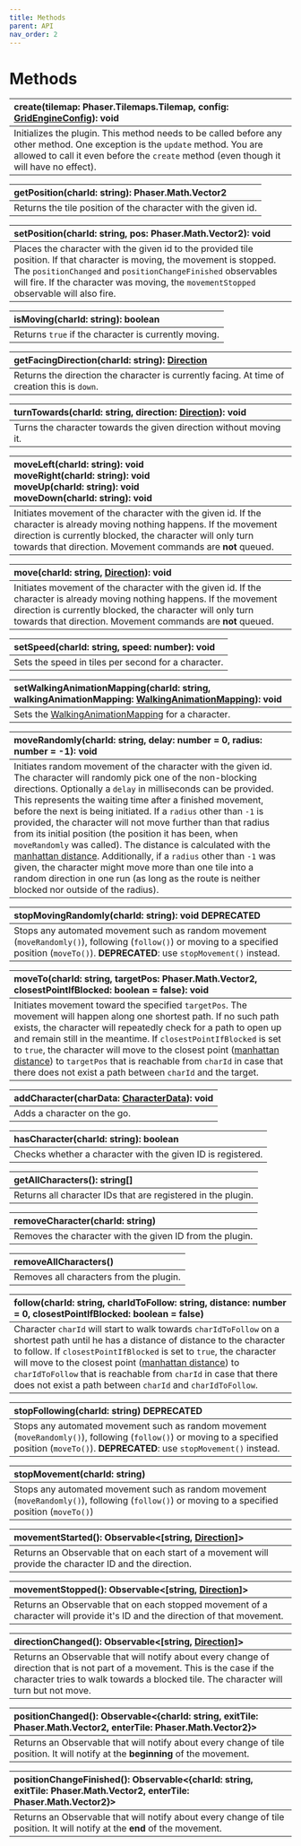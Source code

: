 ```yaml
---
title: Methods
parent: API
nav_order: 2
---
```


# Methods

| create(tilemap: Phaser.Tilemaps.Tilemap, config: [GridEngineConfig](./config.html/#gridengineconfig)): void                                                                                                            |
| :--------------------------------------------------------------------------------------------------------------------------------------------------------------------------------------------------------------------- |
| Initializes the plugin. This method needs to be called before any other method. One exception is the `update` method. You are allowed to call it even before the `create` method (even though it will have no effect). |

| getPosition(charId: string): Phaser.Math.Vector2              |
| :------------------------------------------------------------ |
| Returns the tile position of the character with the given id. |

| setPosition(charId: string, pos: Phaser.Math.Vector2): void                                                                                                                                                                                                                         |
| :---------------------------------------------------------------------------------------------------------------------------------------------------------------------------------------------------------------------------------------------------------------------------------- |
| Places the character with the given id to the provided tile position. If that character is moving, the movement is stopped. The `positionChanged` and `positionChangeFinished` observables will fire. If the character was moving, the `movementStopped` observable will also fire. |

| isMoving(charId: string): boolean                    |
| :--------------------------------------------------- |
| Returns `true` if the character is currently moving. |

| getFacingDirection(charId: string): [Direction](./config.html/#direction)                    |
| :------------------------------------------------------------------------------------------- |
| Returns the direction the character is currently facing. At time of creation this is `down`. |

| turnTowards(charId: string, direction: [Direction](./config.html/#direction)): void |
| :---------------------------------------------------------------------------------- |
| Turns the character towards the given direction without moving it.                  |

| moveLeft(charId: string): void<br />moveRight(charId: string): void<br />moveUp(charId: string): void<br />moveDown(charId: string): void<br />                                                                                                       |
| :---------------------------------------------------------------------------------------------------------------------------------------------------------------------------------------------------------------------------------------------------- |
| Initiates movement of the character with the given id. If the character is already moving nothing happens. If the movement direction is currently blocked, the character will only turn towards that direction. Movement commands are **not** queued. |

| move(charId: string, [Direction](./config.html/#direction)): void                                                                                                                                                                                     |
| :---------------------------------------------------------------------------------------------------------------------------------------------------------------------------------------------------------------------------------------------------- |
| Initiates movement of the character with the given id. If the character is already moving nothing happens. If the movement direction is currently blocked, the character will only turn towards that direction. Movement commands are **not** queued. |

| setSpeed(charId: string, speed: number): void       |
| :-------------------------------------------------- |
| Sets the speed in tiles per second for a character. |

| setWalkingAnimationMapping(charId: string, walkingAnimationMapping: [WalkingAnimationMapping](./config.html/#walkinganimationmapping)): void |
| :------------------------------------------------------------------------------------------------------------------------------------------- |
| Sets the [WalkingAnimationMapping](./config.html/#walkinganimationmapping) for a character.                                                  |

| moveRandomly(charId: string, delay: number = 0, radius: number = -1): void                                                                                                                                                                                                                                                                                                                                                                                                                                                                                                                                                                                                                                                                                                                          |
| :-------------------------------------------------------------------------------------------------------------------------------------------------------------------------------------------------------------------------------------------------------------------------------------------------------------------------------------------------------------------------------------------------------------------------------------------------------------------------------------------------------------------------------------------------------------------------------------------------------------------------------------------------------------------------------------------------------------------------------------------------------------------------------------------------- |
| Initiates random movement of the character with the given id. The character will randomly pick one of the non-blocking directions. Optionally a `delay` in milliseconds can be provided. This represents the waiting time after a finished movement, before the next is being initiated. If a `radius` other than `-1` is provided, the character will not move further than that radius from its initial position (the position it has been, when `moveRandomly` was called). The distance is calculated with the [manhattan distance](https://en.wikipedia.org/wiki/Taxicab_geometry). Additionally, if a `radius` other than `-1` was given, the character might move more than one tile into a random direction in one run (as long as the route is neither blocked nor outside of the radius). |

| stopMovingRandomly(charId: string): void <span class="label label-red">DEPRECATED</span>                                                                                                      |
| :-------------------------------------------------------------------------------------------------------------------------------------------------------------------------------------------- |
| Stops any automated movement such as random movement (`moveRandomly()`), following (`follow()`) or moving to a specified position (`moveTo()`). **DEPRECATED**: use `stopMovement()` instead. |

| moveTo(charId: string, targetPos: Phaser.Math.Vector2, closestPointIfBlocked: boolean = false): void                                                                                                                                                                                                                                                                                                                                                                                                                 |
| :------------------------------------------------------------------------------------------------------------------------------------------------------------------------------------------------------------------------------------------------------------------------------------------------------------------------------------------------------------------------------------------------------------------------------------------------------------------------------------------------------------------- |
| Initiates movement toward the specified `targetPos`. The movement will happen along one shortest path. If no such path exists, the character will repeatedly check for a path to open up and remain still in the meantime. If `closestPointIfBlocked` is set to `true`, the character will move to the closest point ([manhattan distance](https://en.wikipedia.org/wiki/Taxicab_geometry)) to `targetPos` that is reachable from `charId` in case that there does not exist a path between `charId` and the target. |

| addCharacter(charData: [CharacterData](./config.html/#characterdata)): void |
| :-------------------------------------------------------------------------- |
| Adds a character on the go.                                                 |

| hasCharacter(charId: string): boolean                       |
| :---------------------------------------------------------- |
| Checks whether a character with the given ID is registered. |

| getAllCharacters(): string[]                                 |
| :----------------------------------------------------------- |
| Returns all character IDs that are registered in the plugin. |

| removeCharacter(charId: string)                          |
| :------------------------------------------------------- |
| Removes the character with the given ID from the plugin. |

| removeAllCharacters()                   |
| :-------------------------------------- |
| Removes all characters from the plugin. |

| follow(charId: string, charIdToFollow: string, distance: number = 0, closestPointIfBlocked: boolean = false)                                                                                                                                                                                                                                                                                                                                           |
| :----------------------------------------------------------------------------------------------------------------------------------------------------------------------------------------------------------------------------------------------------------------------------------------------------------------------------------------------------------------------------------------------------------------------------------------------------- |
| Character `charId` will start to walk towards `charIdToFollow` on a shortest path until he has a distance of distance to the character to follow. If `closestPointIfBlocked` is set to `true`, the character will move to the closest point ([manhattan distance](https://en.wikipedia.org/wiki/Taxicab_geometry)) to `charIdToFollow` that is reachable from `charId` in case that there does not exist a path between `charId` and `charIdToFollow`. |

| stopFollowing(charId: string) <span class="label label-red">DEPRECATED</span>                                                                                                                 |
| :-------------------------------------------------------------------------------------------------------------------------------------------------------------------------------------------- |
| Stops any automated movement such as random movement (`moveRandomly()`), following (`follow()`) or moving to a specified position (`moveTo()`). **DEPRECATED**: use `stopMovement()` instead. |

| stopMovement(charId: string)                                                                                                                   |
| :--------------------------------------------------------------------------------------------------------------------------------------------- |
| Stops any automated movement such as random movement (`moveRandomly()`), following (`follow()`) or moving to a specified position (`moveTo()`) |

| movementStarted(): Observable<[string, [Direction](./config.html/#direction)]>                          |
| :------------------------------------------------------------------------------------------------------ |
| Returns an Observable that on each start of a movement will provide the character ID and the direction. |

| movementStopped(): Observable<[string, [Direction](./config.html/#direction)]>                                              |
| :-------------------------------------------------------------------------------------------------------------------------- |
| Returns an Observable that on each stopped movement of a character will provide it's ID and the direction of that movement. |

| directionChanged(): Observable<[string, [Direction](./config.html/#direction)]>                                                                                                                                      |
| :------------------------------------------------------------------------------------------------------------------------------------------------------------------------------------------------------------------- |
| Returns an Observable that will notify about every change of direction that is not part of a movement. This is the case if the character tries to walk towards a blocked tile. The character will turn but not move. |

| positionChanged(): Observable<{charId: string, exitTile: Phaser.Math.Vector2, enterTile: Phaser.Math.Vector2}>                   |
| :------------------------------------------------------------------------------------------------------------------------------- |
| Returns an Observable that will notify about every change of tile position. It will notify at the **beginning** of the movement. |

| positionChangeFinished(): Observable<{charId: string, exitTile: Phaser.Math.Vector2, enterTile: Phaser.Math.Vector2}>      |
| :------------------------------------------------------------------------------------------------------------------------- |
| Returns an Observable that will notify about every change of tile position. It will notify at the **end** of the movement. |
